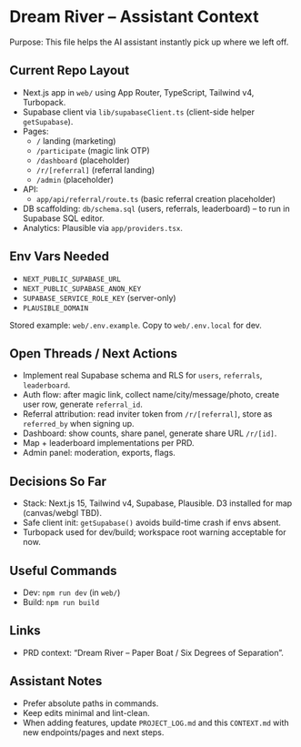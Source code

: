 # Dream River – Assistant Context

Purpose: This file helps the AI assistant instantly pick up where we left off.

## Current Repo Layout
- Next.js app in `web/` using App Router, TypeScript, Tailwind v4, Turbopack.
- Supabase client via `lib/supabaseClient.ts` (client-side helper `getSupabase`).
- Pages:
  - `/` landing (marketing)
  - `/participate` (magic link OTP)
  - `/dashboard` (placeholder)
  - `/r/[referral]` (referral landing)
  - `/admin` (placeholder)
- API:
  - `app/api/referral/route.ts` (basic referral creation placeholder)
- DB scaffolding: `db/schema.sql` (users, referrals, leaderboard) – to run in Supabase SQL editor.
- Analytics: Plausible via `app/providers.tsx`.

## Env Vars Needed
- `NEXT_PUBLIC_SUPABASE_URL`
- `NEXT_PUBLIC_SUPABASE_ANON_KEY`
- `SUPABASE_SERVICE_ROLE_KEY` (server-only)
- `PLAUSIBLE_DOMAIN`

Stored example: `web/.env.example`. Copy to `web/.env.local` for dev.

## Open Threads / Next Actions
- Implement real Supabase schema and RLS for `users`, `referrals`, `leaderboard`.
- Auth flow: after magic link, collect name/city/message/photo, create user row, generate `referral_id`.
- Referral attribution: read inviter token from `/r/[referral]`, store as `referred_by` when signing up.
- Dashboard: show counts, share panel, generate share URL `/r/[id]`.
- Map + leaderboard implementations per PRD.
- Admin panel: moderation, exports, flags.

## Decisions So Far
- Stack: Next.js 15, Tailwind v4, Supabase, Plausible. D3 installed for map (canvas/webgl TBD).
- Safe client init: `getSupabase()` avoids build-time crash if envs absent.
- Turbopack used for dev/build; workspace root warning acceptable for now.

## Useful Commands
- Dev: `npm run dev` (in `web/`)
- Build: `npm run build`

## Links
- PRD context: “Dream River – Paper Boat / Six Degrees of Separation”.

## Assistant Notes
- Prefer absolute paths in commands.
- Keep edits minimal and lint-clean.
- When adding features, update `PROJECT_LOG.md` and this `CONTEXT.md` with new endpoints/pages and next steps.

